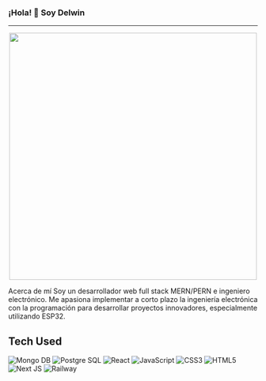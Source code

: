 ###                                         ¡Hola! 👋 Soy Delwin
______________________________________

<div id="header" align="center">
  <img src="https://media.giphy.com/media/xUNd9DSFcER5VuFqGQ/giphy.gif" width="500" />
  
</div>




Acerca de mí
Soy un desarrollador web full stack MERN/PERN e ingeniero electrónico. Me apasiona implementar a corto plazo la ingeniería electrónica con la programación para desarrollar proyectos innovadores, especialmente utilizando ESP32.


## Tech Used
![Mongo DB](https://img.shields.io/badge/MongoDB-%2320232a.svg?style=for-the-badge&logo=MongoDb)
![Postgre SQL](https://img.shields.io/badge/PostgreSQL-%2320232a.svg?style=for-the-badge&logo=PostgreSQL)
![React](https://img.shields.io/badge/react-%2320232a.svg?style=for-the-badge&logo=react&logoColor=%2361DAFB)
![JavaScript](https://img.shields.io/badge/javascript-%23323330.svg?style=for-the-badge&logo=javascript&logoColor=%23F7DF1E)
![CSS3](https://img.shields.io/badge/css3-%231572B6.svg?style=for-the-badge&logo=css3&logoColor=white)
![HTML5](https://img.shields.io/badge/html5-%23E34F26.svg?style=for-the-badge&logo=html5&logoColor=white)
![Next JS](https://img.shields.io/badge/Next-black?style=for-the-badge&logo=next.js&logoColor=white)
![Railway](https://img.shields.io/badge/railway-%23000000.svg?style=for-the-badge&logo=Railway&logoColor=white)


